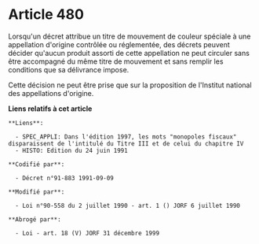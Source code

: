 # Article 480

Lorsqu'un décret attribue un titre de mouvement de couleur spéciale à une appellation d'origine contrôlée ou réglementée, des
décrets peuvent décider qu'aucun produit assorti de cette appellation ne peut circuler sans être accompagné du même titre de
mouvement et sans remplir les conditions que sa délivrance impose.

Cette décision ne peut être prise que sur la proposition de l'Institut national des appellations d'origine.

**Liens relatifs à cet article**

	**Liens**:

	  - SPEC_APPLI: Dans l'édition 1997, les mots "monopoles fiscaux" disparaissent de l'intitulé du Titre III et de celui du chapitre IV
	  - HISTO: Edition du 24 juin 1991

	**Codifié par**:

	  - Décret n°91-883 1991-09-09

	**Modifié par**:

	  - Loi n°90-558 du 2 juillet 1990 - art. 1 () JORF 6 juillet 1990

	**Abrogé par**:

	  - Loi - art. 18 (V) JORF 31 décembre 1999
